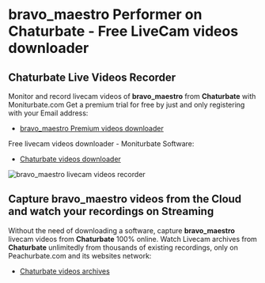 # bravo_maestro Performer on Chaturbate - Free LiveCam videos downloader

## Chaturbate Live Videos Recorder

Monitor and record livecam videos of **bravo_maestro** from **Chaturbate** with Moniturbate.com
Get a premium trial for free by just and only registering with your Email address:
* [bravo_maestro Premium videos downloader](https://moniturbate.com/request-demo-licence-key.html)

Free livecam videos downloader - Moniturbate Software:
* [Chaturbate videos downloader](https://moniturbate.com/moniturbate-download-software.html)

![bravo_maestro livecam videos recorder](https://peachurnet.com/templates/moniturbate-software.png)


## Capture bravo_maestro videos from the Cloud and watch your recordings on Streaming

Without the need of downloading a software, capture **bravo_maestro** livecam videos from **Chaturbate** 100% online.
Watch Livecam archives from **Chaturbate** unlimitedly from thousands of existing recordings, only on Peachurbate.com and its websites network:
* [Chaturbate videos archives](https://peachurnet.com/)